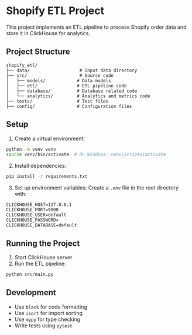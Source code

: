 # Shopify ETL Project

This project implements an ETL pipeline to process Shopify order data and store it in ClickHouse for analytics.

## Project Structure
```
shopify_etl/
├── data/                   # Input data directory
├── src/                    # Source code
│   ├── models/            # Data models
│   ├── etl/               # ETL pipeline code
│   ├── database/          # Database related code
│   └── analytics/         # Analytics and metrics code
├── tests/                 # Test files
├── config/                # Configuration files
```

## Setup
1. Create a virtual environment:
```bash
python -m venv venv
source venv/bin/activate  # On Windows: venv\Scripts\activate
```

2. Install dependencies:
```bash
pip install -r requirements.txt
```

3. Set up environment variables:
Create a `.env` file in the root directory with:
```
CLICKHOUSE_HOST=127.0.0.1
CLICKHOUSE_PORT=9000
CLICKHOUSE_USER=default
CLICKHOUSE_PASSWORD=
CLICKHOUSE_DATABASE=default
```

## Running the Project
1. Start ClickHouse server
2. Run the ETL pipeline:
```bash
python src/main.py
```

## Development
- Use `black` for code formatting
- Use `isort` for import sorting
- Use `mypy` for type checking
- Write tests using `pytest` 
